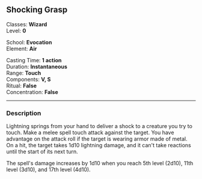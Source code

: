 ## Shocking Grasp

Classes: **Wizard**  
Level: **0**  

School: **Evocation**  
Element: **Air**  

Casting Time: **1 action**  
Duration: **Instantaneous**  
Range: **Touch**  
Components: **V, S**  
Ritual: **False**  
Concentration: **False**  

------

### Description

Lightning springs from your hand to deliver a shock to a creature you try to touch. Make a melee spell touch attack against the target. You have advantage on the attack roll if the target is wearing armor made of metal. On a hit, the target takes 1d10 lightning damage, and it can't take reactions until the start of its next turn.

The spell's damage increases by 1d10 when you reach 5th level (2d10), 11th level (3d10), and 17th level (4d10).